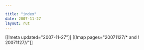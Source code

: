 ```yaml
---

title: "index"
date: 2007-11-27
layout: rut
---
```


[[!meta updated="2007-11-27"]]
[[!map pages="20071127/* and ! 20071127/*/*"]]
